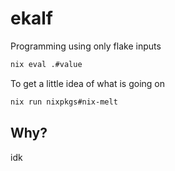 # ekalf

Programming using only flake inputs

```bash
nix eval .#value
```

To get a little idea of what is going on

```bash
nix run nixpkgs#nix-melt
```

## Why?

idk
